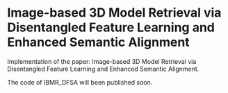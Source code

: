 # Image-based 3D Model Retrieval via Disentangled Feature Learning and Enhanced Semantic Alignment
  Implementation of the paper: Image-based 3D Model Retrieval via Disentangled Feature Learning and Enhanced Semantic Alignment.
  
  The code of IBMR_DFSA will been published soon.
